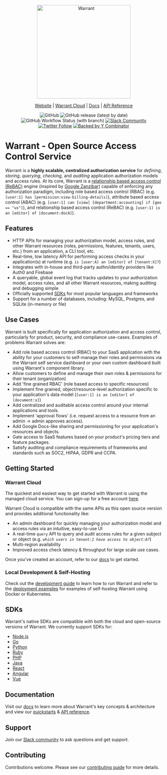 <p align="center">
    <a href="https://warrant.dev/"><img src="https://warrant.dev/images/logo-primary-wide.png" width="300px" alt="Warrant" /></a>
</p>
<p align="center">
  <a href="https://warrant.dev/">Website</a> |
  <a href="https://app.warrant.dev/signup">Warrant Cloud</a> |
  <a href="https://docs.warrant.dev/">Docs</a> |
  <a href="https://docs.warrant.dev/objecttypes/get-all-object-types/">API Reference</a>
</p>

<p align="center">
    <img alt="GitHub" src="https://img.shields.io/github/license/warrant-dev/warrant?color=4F0DCC">
    <img alt="GitHub release (latest by date)" src="https://img.shields.io/github/v/release/warrant-dev/warrant?color=FF5E00">
    <img alt="GitHub Workflow Status (with branch)" src="https://img.shields.io/github/actions/workflow/status/warrant-dev/warrant/go.yaml?branch=main">
    <a href="https://join.slack.com/t/warrantcommunity/shared_invite/zt-12g84updv-5l1pktJf2bI5WIKN4_~f4w"><img alt="Slack Community" src="https://img.shields.io/badge/Slack%20Community-4A154B?style=flat&logo=slack"></a>
    <a href="https://twitter.com/warrant_dev"><img alt="Twitter Follow" src="https://img.shields.io/badge/follow-%40warrant__dev-1DA1F2?logo=twitter"></a>
    <a href="https://www.ycombinator.com/companies/warrant"><img alt="Backed by Y Combinator" src="https://img.shields.io/badge/Backed%20by-Y%20Combinator-%23E16E38"/></a>
</p>

# Warrant - Open Source Access Control Service

Warrant is a **highly scalable, centralized authorization service** for _defining_, _storing_, _querying_, _checking_, and _auditing_ application authorization models and access rules. At its core, Warrant is a [relationship based access control (ReBAC)](https://en.wikipedia.org/wiki/Relationship-based_access_control) engine (inspired by [Google Zanzibar](https://research.google/pubs/pub48190/)) capable of enforcing any authorization paradigm, including role based access control (RBAC) (e.g. `[user:1] has [permission:view-billing-details]`), attribute based access control (ABAC) (e.g. `[user:1] can [view] [department:accounting] if [geo == "us"]`), and relationship based access control (ReBAC) (e.g. `[user:1] is an [editor] of [document:docA]`).

## Features

- HTTP APIs for managing your authorization model, access rules, and other Warrant resources (roles, permissions, features, tenants, users, etc.) from an application, a CLI tool, etc.
- Real-time, low latency API for performing access checks in your application(s) at runtime (e.g. `is [user:A] an [editor] of [tenant:X]?`)
- Integrates with in-house and third-party authn/identity providers like Auth0 and Firebase
- A queryable, global event log that tracks updates to your authorization model, access rules, and all other Warrant resources, making auditing and debugging simple
- Officially supported [SDKs](#sdks) for most popular languages and frameworks
- Support for a number of databases, including: MySQL, Postgres, and SQLite (in-memory or file)

## Use Cases

Warrant is built specifically for application authorization and access control, particularly for product, security, and compliance use-cases. Examples of problems Warrant solves are:

- Add role based access control (RBAC) to your SaaS application with the ability for your customers to self-manage their roles and permissions via the Warrant self service dashboard or your own custom dashboard built using Warrant's component library.
- Allow customers to define and manage their own roles & permissions for their tenant (organization)
- Add 'fine grained RBAC' (role based access to specific resources)
- Implement fine grained, object/resource-level authorization specific to your application's data model (`[user:1] is an [editor] of [document:x]`)
- Add centralized and auditable access control around your internal applications and tools.
- Implement 'approval flows' (i.e. request access to a resource from an admin -> admin approves access).
- Add Google Docs-like sharing and permissioning for your application's resources and objects.
- Gate access to SaaS features based on your product's pricing tiers and feature packages.
- Satisfy auditing and compliance requirements of frameworks and standards such as SOC2, HIPAA, GDPR and CCPA.

## Getting Started

### Warrant Cloud

The quickest and easiest way to get started with Warrant is using the managed cloud service. You can sign-up for a free account [here](https://app.warrant.dev/signup).

Warrant Cloud is compatible with the same APIs as this open source version and provides additional functionality like:

- An admin dashboard for quickly managing your authorization model and access rules via an intuitive, easy-to-use UI
- A real-time `query` API to query and audit access rules for a given subject or object (e.g. _`which users in tenant:1 have access to object:A?`_)
- Multi-region availability
- Improved access check latency & throughput for large scale use cases.

Once you've created an account, refer to our [docs](https://docs.warrant.dev/) to get started.

### Local Development &amp; Self-Hosting

Check out the [development guide](/development.md) to learn how to run Warrant and refer to the [deployment examples](/deployment.md) for examples of self-hosting Warrant using Docker or Kubernetes.

## SDKs

Warrant's native SDKs are compatible with both the cloud and open-source versions of Warrant. We currently support SDKs for:

- [Node.js](https://github.com/warrant-dev/warrant-node)
- [Go](https://github.com/warrant-dev/warrant-go)
- [Python](https://github.com/warrant-dev/warrant-python)
- [Ruby](https://github.com/warrant-dev/warrant-ruby)
- [PHP](https://github.com/warrant-dev/warrant-php)
- [Java](https://github.com/warrant-dev/warrant-java)
- [React](https://github.com/warrant-dev/react-warrant-js)
- [Angular](https://github.com/warrant-dev/angular-warrant)
- [Vue](https://github.com/warrant-dev/vue-warrant)

## Documentation

Visit our [docs](https://docs.warrant.dev/) to learn more about Warrant's key concepts & architecture and view our [quickstarts](https://docs.warrant.dev/quickstart/role-based-access-control/) & [API reference](https://docs.warrant.dev/objecttypes/get-all-object-types/).

## Support

Join our [Slack community](https://join.slack.com/t/warrantcommunity/shared_invite/zt-12g84updv-5l1pktJf2bI5WIKN4_~f4w) to ask questions and get support.

## Contributing

Contributions welcome. Please see our [contributing guide](/CONTRIBUTING.md) for more details.
